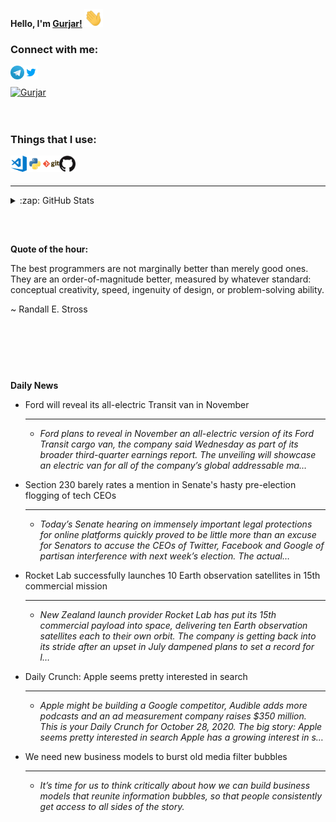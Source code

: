 #### Hello, I'm [Gurjar!](https://GurjarKing.github.io) <img src="https://raw.githubusercontent.com/ABSphreak/ABSphreak/master/gifs/Hi.gif" width="30px"></h2>


### Connect with me:

[<img align="left" alt="Gurjar | Telegram" width="22px" src="https://raw.githubusercontent.com/github/explore/80688e429a7d4ef2fca1e82350fe8e3517d3494d/topics/telegram/telegram.png" />][Telegram]
[<img align="left" alt="Gurjar | Twitter" width="22px" src="https://raw.githubusercontent.com/github/explore/80688e429a7d4ef2fca1e82350fe8e3517d3494d/topics/twitter/twitter.png" />][Twitter]
<br >
<br >
<a href="https://github.com/GurjarKing"><img src="https://komarev.com/ghpvc/?username=GurjarKing" alt="Gurjar" /></a> <br />
<br />
<br />
<!-- <br >

![](https://visitor-badge.glitch.me/badge?page_id=GurjarKing)

<br /> -->

### Things that I use:

[<img align="left" alt="Visual Studio Code" width="26px" src="https://raw.githubusercontent.com/github/explore/80688e429a7d4ef2fca1e82350fe8e3517d3494d/topics/visual-studio-code/visual-studio-code.png" />][VSCode]
[<img align="left" alt="Python" width="26px" src="https://raw.githubusercontent.com/github/explore/80688e429a7d4ef2fca1e82350fe8e3517d3494d/topics/python/python.png" />][Python]
[<img align="left" alt="Git" width="26px" src="https://raw.githubusercontent.com/github/explore/80688e429a7d4ef2fca1e82350fe8e3517d3494d/topics/git/git.png" />][Git]
[<img align="left" alt="GitHub" width="26px" src="https://raw.githubusercontent.com/github/explore/78df643247d429f6cc873026c0622819ad797942/topics/github/github.png" />][Github]

<br />
<br />

---
<details>
  <summary>:zap: GitHub Stats</summary>

<img align="left" alt="Gurjar's Github Stats" src="https://github-readme-stats.vercel.app/api?username=GurjarKing&show_icons=true&hide_border=true&count_private=true&include_all_commit=true&theme=algolia" />

</details>

<!-- ### 🔔 My latest tweet
<a href="https://twitter.com/Gurjar_King43" target="_blank">
	<img src="https://github.com/GurjarKing/GurjarKing/raw/master/tweet.png" width="70%" align="center" alt="Click to view on Twitter" title="My latest tweet, as an image"/>
</a> -->
<br>

<pre>

</pre>

**Quote of the hour:**

The best programmers are not marginally better than merely good ones. They are an order-of-magnitude better, measured by whatever standard: conceptual creativity, speed, ingenuity of design, or problem-solving ability.

~ Randall E. Stross
<pre>

</pre>
<br>
<pre>


</pre>
<strong>Daily News</strong>
  
  - Ford will reveal its all-electric Transit van in November
     <hr/>
     
      - *Ford plans to reveal in November an all-electric version of its Ford Transit cargo van, the company said Wednesday as part of its broader third-quarter earnings report. The unveiling will showcase an electric van for all of the company’s global addressable ma…*
     
  - Section 230 barely rates a mention in Senate's hasty pre-election flogging of tech CEOs
      <hr/>
      
      - *Today’s Senate hearing on immensely important legal protections for online platforms quickly proved to be little more than an excuse for Senators to accuse the CEOs of Twitter, Facebook and Google of partisan interference with next week’s election. The actual…*
      
  - Rocket Lab successfully launches 10 Earth observation satellites in 15th commercial mission
      <hr/>
      
      - *New Zealand launch provider Rocket Lab has put its 15th commercial payload into space, delivering ten Earth observation satellites each to their own orbit. The company is getting back into its stride after an upset in July dampened plans to set a record for l…*
      
  - Daily Crunch: Apple seems pretty interested in search
      <hr/>
      
      - *Apple might be building a Google competitor, Audible adds more podcasts and an ad measurement company raises $350 million. This is your Daily Crunch for October 28, 2020. The big story: Apple seems pretty interested in search Apple has a growing interest in s…*
       
  - We need new business models to burst old media filter bubbles
      <hr/>
       
       - *It’s time for us to think critically about how we can build business models that reunite information bubbles, so that people consistently get access to all sides of the story.*
      

<br />

[VSCode]: https://code.visualstudio.com/
[Python]: https://www.python.org/
[Git]: https://git-scm.com/
[Github]: https://github.com/
[Telegram]: https://t.me/Gurjar_King/
[Twitter]: https://twitter.com/Gurjar_King43/
